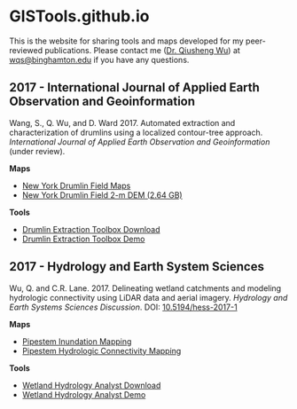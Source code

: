 # GISTools.github.io
This is the website for sharing tools and maps developed for my peer-reviewed publications. Please contact me (<a href="http://wetlands.io/">Dr. Qiusheng Wu</a>) at <a href="mailto:wqs@binghamton.edu">wqs@binghamton.edu</a> if you have any questions.


<h2 id="drumlin">2017 - International Journal of Applied Earth Observation and Geoinformation</h2>

Wang, S., Q. Wu, and D. Ward 2017. Automated extraction and characterization of drumlins using a localized contour-tree approach. *International Journal of Applied Earth Observation and Geoinformation* (under review).

**Maps**

* [New York Drumlin Field Maps](http://gistools.github.io#drumlin)
* [New York Drumlin Field 2-m DEM (2.64 GB)](http://spatial.binghamton.edu/files/data/new_york_drumlin_field_dem_2m.zip)

**Tools**

* [Drumlin Extraction Toolbox Download](https://goo.gl/forms/owa2nbFhcYXw5SUv1)
* [Drumlin Extraction Toolbox Demo](http://go.wetlands.io/drumlin)

<h2 id="wetland-connectivity">2017 - Hydrology and Earth System Sciences</h2>

Wu, Q. and C.R. Lane. 2017. Delineating wetland catchments and modeling hydrologic connectivity using LiDAR data and aerial imagery. *Hydrology and Earth Systems Sciences Discussion*. DOI: [10.5194/hess-2017-1](http://dx.doi.org/10.5194/hess-2017-1)

**Maps**

* [Pipestem Inundation Mapping](http://wetlands.io/maps/inundation.html)
* [Pipestem Hydrologic Connectivity Mapping](http://wetlands.io/maps/connectivity.html)

**Tools**

* [Wetland Hydrology Analyst Download](https://goo.gl/forms/6Oy0uWODT6YtSisI2)
* [Wetland Hydrology Analyst Demo](https://goo.gl/WuaZVJ)
